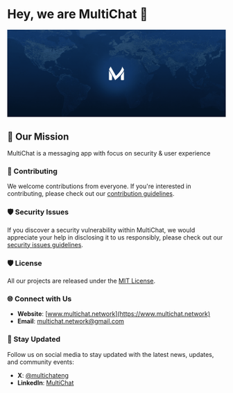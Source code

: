 # Hey, we are MultiChat 👋

<img src="https://raw.githubusercontent.com/MultiChatNetwork/.github/main/profile/imgs/cover-multividas-blogging-platform-multividas-social-media-blog-multividas-posts-threads-multividas-comments-discussions-multividas-short-texts-multividas-social-blogging.png" alt="multi blog, multi social media, multi microblogging, multi posts, multi threads, multi short texts, multi comments, multi discussions, multi blogging platform, multi blog community, multi blog space, multi social networking, multi text sharing, multi social blogging, multi blog posts, multi social threads, multi blog comments, multi blog conversations, multi social interactions, multi micro-content platform, multi social engagement, multi blog sharing, multi blogging community, multi social platform, multi online community, multi digital conversations, multi social discussions, multi post sharing, multi text community, multi microblog community, multi social conversations, multi blog interactions, multi text interactions, multi social sharing, multi blog engagement, multi social posts, multi blog space, multi text community, multi microblog engagement, multi social network, multi blog connections, multi post community, multi text platform, multi blog platform, multi social media space, multi blog hub, multi social hub, multi post hub, multi blog sphere, multi social sphere, multi text sphere, multi blog world, multi social world, multi post world, multi blog realm, multi social realm, multi post realm, multi blog kingdom, multi social kingdom, multi post kingdom, multi blog domain, multi social domain, multi post domain, multi blog galaxy, multi social galaxy, multi post galaxy, multi blog universe, multi social universe, multi post universe, multi blog environment, multi social environment, multi post environment, multi blog atmosphere, multi social atmosphere, multi post atmosphere, multi blog ecosystem, multi social ecosystem, multi post ecosystem, multi blog landscape, multi social landscape, multi post landscape, multi blog terrain, multi social terrain, multi post terrain, multi blog habitat, multi social habitat, multi post habitat, multi blog domain, multi social domain, multi post domain, multi blog niche, multi social niche, multi post niche, multi blog corner, multi social corner, multi post corner, multi blog spot, multi social spot, multi post spot, multi blog junction, multi memes, multi meme sharing, multi funny posts, multi meme community, multi humor blog, multi memes and jokes, multi meme hub, multi meme world, multi meme sharing platform, multi social memes, multi blog memes, multi post memes, multi meme interactions." />

## 🌟 Our Mission
MultiChat is a messaging app with focus on security & user experience

### 🤝 Contributing
We welcome contributions from everyone. If you're interested in contributing, please check out our [contribution guidelines](https://github.com/MultiChatNetwork/.github/blob/main/CONTRIBUTING.md).

### 🛡️ Security Issues

If you discover a security vulnerability within MultiChat, we would appreciate your help in disclosing it to us responsibly, please check out our [security issues guidelines](https://github.com/MultiChatNetwork/.github/blob/main/SECURITY.md).

### 🛡️ License
All our projects are released under the [MIT License](https://github.com/MultiChatNetwork/.github/blob/main/LICENSE).

### 🌐 Connect with Us
- **Website**: [www.multichat.network](https://www.multichat.network)
- **Email**: [multichat.network@gmail.com](mailto:multichat.network@gmail.com)

### 📣 Stay Updated
Follow us on social media to stay updated with the latest news, updates, and community events:
- **X**: [@multichateng](https://x.com/multichateng)
- **LinkedIn**: [MultiChat](https://linkedin.com/company/multichat.network)
